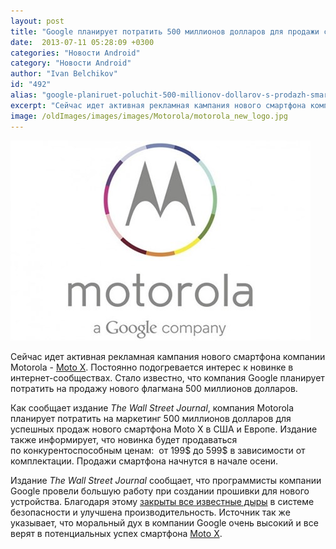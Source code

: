 ```yaml
---
layout: post
title: "Google планирует потратить 500 миллионов долларов для продажи смартфона Moto X в США и в Европе"
date:  2013-07-11 05:28:09 +0300
categories: "Новости Android"
category: "Новости Android"
author: "Ivan Belchikov"
id: "492"
alias: "google-planiruet-poluchit-500-millionov-dollarov-s-prodazh-smartfona-moto-x-v-ssha-i-v-evrope"
excerpt: "Сейчас идет активная рекламная кампания нового смартфона компании Motorola - Moto X. Постоянно подогревается интерес к новинке в интернет-сообществах. Стало известно, что компания Google планирует потратить на продажу нового флагмана 500 миллионов долларов. "
image: /oldImages/images/images/Motorola/motorola_new_logo.jpg
---
```

<img src="/oldImages/images/images/Motorola/motorola_new_logo.jpg" alt="Логотип Motorola" />

Сейчас идет активная рекламная кампания нового смартфона компании Motorola - <a href="index.php?option=com_content&amp;view=article&amp;id=480&amp;catid=8&amp;Itemid=102">Moto X</a>. Постоянно подогревается интерес к новинке в интернет-сообществах. Стало известно, что компания Google планирует потратить на продажу нового флагмана 500 миллионов долларов. 


Как сообщает издание <em >The Wall Street Journal</em>, компания Motorola планирует потратить на маркетинг 500 миллионов долларов для успешных продаж нового смартфона Moto X в США и Европе. Издание также информирует, что новинка будет продаваться по конкурентоспособным ценам:  от 199$ до 599$ в зависимости от комплектации. Продажи смартфона начнутся в начале осени. 

Издание <em>The Wall Street Journal</em> сообщает, что программисты компании Google провели большую работу при создании прошивки для нового устройства. Благодаря этому <a href="index.php?option=com_content&amp;view=article&amp;id=490&amp;catid=8&amp;Itemid=102">закрыты все известные дыры</a> в системе безопасности и улучшена производительность. Источник так же указывает, что моральный дух в компании Google очень высокий и все верят в потенциальных успех смартфона <a href="index.php?option=com_content&amp;view=article&amp;id=425&amp;catid=8&amp;Itemid=102">Moto X</a>.
